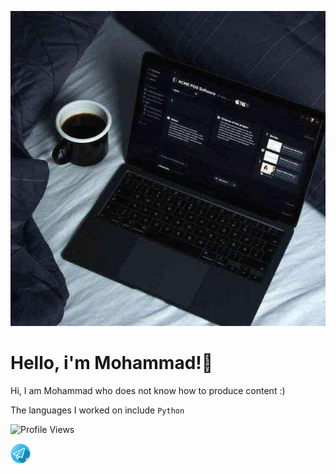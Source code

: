 ![Design and Development](https://github.com/aQa-Mohammad/aQa-Mohammad/blob/main/IMG_20220101_231134_364.jpg)

# Hello, i'm Mohammad!👋



Hi, I am Mohammad who does not know how to produce content :)

The languages I worked on include `Python`


![Profile Views](https://komarev.com/ghpvc/?username=hoseinerish&theme=default&color=brightgreen&style=flat-square&label=Profile+Views)

<a href="https://t.me/tkcer">
<img align="left" alt="Nobody | Telegram" width="32px" src="https://github.com/sina-devel/sina-devel/blob/main/img/telegram.png" />
</a>
<br>
